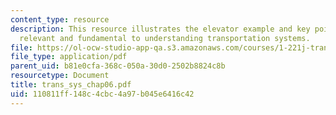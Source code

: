 ```yaml
---
content_type: resource
description: This resource illustrates the elevator example and key points which are
  relevant and fundamental to understanding transportation systems.
file: https://ol-ocw-studio-app-qa.s3.amazonaws.com/courses/1-221j-transportation-systems-fall-2004/110811ff148c4cbc4a97b045e6416c42_trans_sys_chap06.pdf
file_type: application/pdf
parent_uid: b81e0cfa-368c-050a-30d0-2502b8824c8b
resourcetype: Document
title: trans_sys_chap06.pdf
uid: 110811ff-148c-4cbc-4a97-b045e6416c42
---
```

